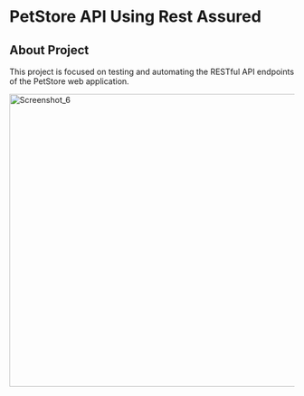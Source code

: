 # **PetStore API Using Rest Assured**
## About Project
This project is focused on testing and automating the RESTful API endpoints of the PetStore web application.

<img width="843" height="518" alt="Screenshot_6" src="https://github.com/user-attachments/assets/de96050c-d826-4927-b831-55ecbda8339f" />

